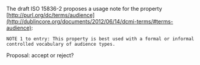 The draft ISO 15836-2 proposes a usage note for the property [http://purl.org/dc/terms/audience](http://dublincore.org/documents/2012/06/14/dcmi-terms/#terms-audience):

    NOTE 1 to entry: This property is best used with a formal or informal
    controlled vocabulary of audience types.

Proposal: accept or reject?
